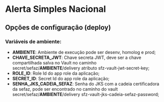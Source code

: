 # Alerta Simples Nacional

## Opções de configuração (deploy)

### Variáveis de ambiente:
* **AMBIENTE**: Ambiente de execução pode ser desenv, homolog e prod;
* **CHAVE_SECRETA_JWT**: Chave secreta JWT, deve ser a chave compartilhada salva no Vault no caminho secret/sefaz/**AMBIENTE**/delivery atributo sfz-vault-jwt-secret-key;
* **ROLE_ID**: Role Id do app role da aplicação;
* **SECRET_ID**: Secret Id do app role da aplicação;
* **SENHA_JKS_CADEIA_SEFAZ**: Senha do JKS com a cadeia certificadora da sefaz, pode ser encontrado no caminho do vault secret/sefaz/**AMBIENTE**/delivery sfz-vault-jks-cadeia-sefaz-password;